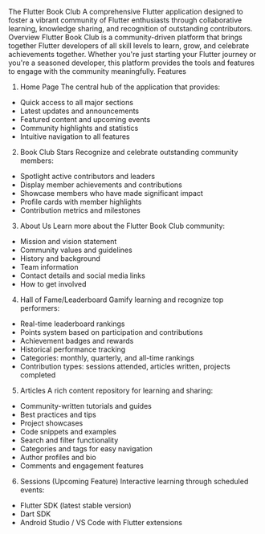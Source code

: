 The Flutter Book Club 
A comprehensive Flutter application designed to foster a vibrant community of Flutter enthusiasts through collaborative learning, knowledge sharing, and recognition of outstanding contributors.
 Overview
Flutter Book Club is a community-driven platform that brings together Flutter developers of all skill levels to learn, grow, and celebrate achievements together. Whether you're just starting your Flutter journey or you're a seasoned developer, this platform provides the tools and features to engage with the community meaningfully.
Features
1. Home Page
The central hub of the application that provides:
* Quick access to all major sections
* Latest updates and announcements
* Featured content and upcoming events
* Community highlights and statistics
* Intuitive navigation to all features
2. Book Club Stars 
Recognize and celebrate outstanding community members:
* Spotlight active contributors and leaders
* Display member achievements and contributions
* Showcase members who have made significant impact
* Profile cards with member highlights
* Contribution metrics and milestones
3. About Us
Learn more about the Flutter Book Club community:
* Mission and vision statement
* Community values and guidelines
* History and background
* Team information
* Contact details and social media links
* How to get involved
4. Hall of Fame/Leaderboard 
Gamify learning and recognize top performers:
* Real-time leaderboard rankings
* Points system based on participation and contributions
* Achievement badges and rewards
* Historical performance tracking
* Categories: monthly, quarterly, and all-time rankings
* Contribution types: sessions attended, articles written, projects completed
5. Articles 
A rich content repository for learning and sharing:
* Community-written tutorials and guides
* Best practices and tips
* Project showcases
* Code snippets and examples
* Search and filter functionality
* Categories and tags for easy navigation
* Author profiles and bio
* Comments and engagement features
6. Sessions (Upcoming Feature) 
Interactive learning through scheduled events:

* Flutter SDK (latest stable version)
* Dart SDK
* Android Studio / VS Code with Flutter extensions
